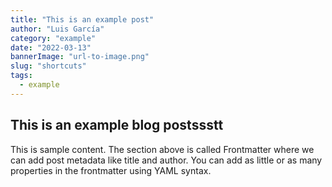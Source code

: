 ```yaml
---
title: "This is an example post"
author: "Luis García"
category: "example"
date: "2022-03-13"
bannerImage: "url-to-image.png"
slug: "shortcuts"
tags:
  - example
---
```


## This is an example blog postssstt

This is sample content. The section above is called Frontmatter where we can add post metadata like title and author. You can add as little or as many properties in the frontmatter using YAML syntax.
